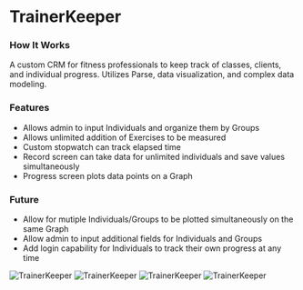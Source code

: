 # TrainerKeeper

### How It Works

A custom CRM for fitness professionals to keep track of classes, clients, and individual progress. Utilizes Parse, data visualization, and complex data modeling.

### Features
* Allows admin to input Individuals and organize them by Groups
* Allows unlimited addition of Exercises to be measured
* Custom stopwatch can track elapsed time
* Record screen can take data for unlimited individuals and save values simultaneously
* Progress screen plots data points on a Graph

### Future
* Allow for mutiple Individuals/Groups to be plotted simultaneously on the same Graph
* Allow admin to input additional fields for Individuals and Groups
* Add login capability for Individuals to track their own progress at any time

![TrainerKeeper](http://i.imgur.com/Bk6fAPy.png?1)
![TrainerKeeper](http://i.imgur.com/H3YNgN4.png?1)
![TrainerKeeper](http://i.imgur.com/4VvWZ9f.png?1)
![TrainerKeeper](http://i.imgur.com/vcub7FH.png?1)